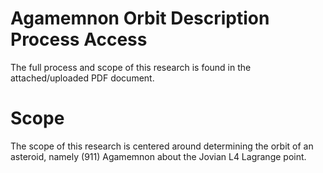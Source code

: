 # Agamemnon Orbit Description Process Access
The full process and scope of this research is found in the attached/uploaded PDF document.

# Scope
The scope of this research is centered around determining the orbit of an asteroid, namely (911) Agamemnon about the Jovian L4 Lagrange point.
